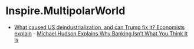 # Inspire.MultipolarWorld
- [What caused US deindustrialization, and can Trump fix it? Economists explain](https://youtu.be/vpNql8U6WvE) - [Michael Hudson Explains Why Banking Isn’t What You Think It Is](https://youtu.be/8RzNCyMyTKA)
